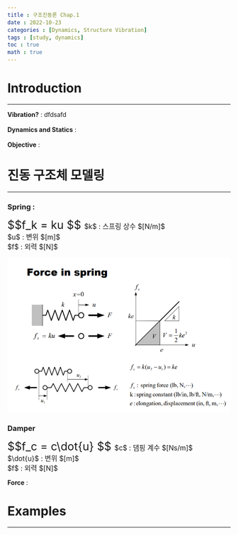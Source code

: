 ```yaml
---
title : 구조진동론 Chap.1
date : 2022-10-23
categories : [Dynamics, Structure Vibration]
tags : [study, dynamics]
toc : true
math : true
---
```


# Introduction
---

> 
**Vibration?** : dfdsafd  
<br>
**Dynamics and Statics** :  
<br>
**Objective** :


# 진동 구조체 모델링
---
>
### **Spring** :  

<div class = 'text-center'>
    <span style="font-size:180%">
        $$f_k = ku $$ </span>
    <span style='font-size:110%'>
        $k$ : 스프링 상수 $[N/m]$ <br>
        $u$ : 변위 $[m]$ <br>
        $f$ : 외력 $[N]$ <br>
    </span>
</div>

![테스트이미지](/_posts/Dynamics/Structure_Vibration/spring.png)

>
### **Damper**

<div class = 'text-center'>
    <span style="font-size:180%">
        $$f_c = c\dot{u} $$ </span>
    <span style='font-size:110%'>
        $c$ : 댐핑 계수 $[Ns/m]$ <br>
        $\dot{u}$ : 변위 $[m]$ <br>
        $f$ : 외력 $[N]$ <br>
    </span>
</div>

>
**Force** : 

# Examples
---